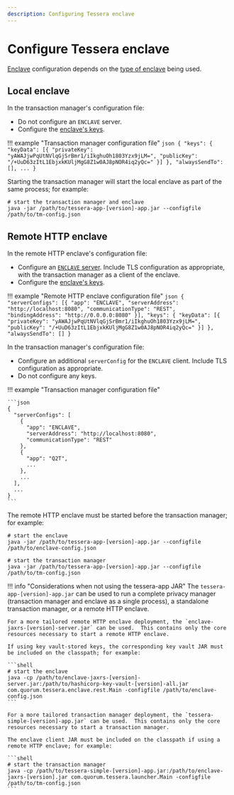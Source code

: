 ```yaml
---
description: Configuring Tessera enclave
---
```


# Configure Tessera enclave

[Enclave](../../Concepts/Enclave.md) configuration depends on the [type of enclave](../../Concepts/Enclave-types.md) being used.

## Local enclave

In the transaction manager's configuration file:

* Do not configure an `ENCLAVE` server.
* Configure the [enclave's keys](Keys.md).

!!! example "Transaction manager configuration file"
    ```json
    {
      "keys": {
        "keyData": [{
          "privateKey": "yAWAJjwPqUtNVlqGjSrBmr1/iIkghuOh1803Yzx9jLM=",
          "publicKey": "/+UuD63zItL1EbjxkKUljMgG8Z1w0AJ8pNOR4iq2yQc="
        }]
      },
      "alwaysSendTo": [],
      ...
    }
    ```

Starting the transaction manager will start the local enclave as part of the same process; for example:

```shell
# start the transaction manager and enclave
java -jar /path/to/tessera-app-[version]-app.jar --configfile /path/to/tm-config.json
```

## Remote HTTP enclave

In the remote HTTP enclave's configuration file:

* Configure an [`ENCLAVE` server](Tessera.md#server).  Include TLS configuration as appropriate, with the transaction manager as a client of the enclave.
* Configure the [enclave's keys](Keys.md).

!!! example "Remote HTTP enclave configuration file"
    ```json
    {
     "serverConfigs": [{
       "app": "ENCLAVE",
       "serverAddress": "http://localhost:8080",
       "communicationType": "REST",
       "bindingAddress": "http://0.0.0.0:8080"
     }],
     "keys": {
       "keyData": [{
           "privateKey": "yAWAJjwPqUtNVlqGjSrBmr1/iIkghuOh1803Yzx9jLM=",
           "publicKey": "/+UuD63zItL1EbjxkKUljMgG8Z1w0AJ8pNOR4iq2yQc="
       }]
     },
     "alwaysSendTo": []
    }
    ```

In the transaction manager's configuration file:

* Configure an additional `serverConfig` for the `ENCLAVE` client.  Include TLS configuration as appropriate.
* Do not configure any keys.

!!! example "Transaction manager configuration file"

    ```json
    {
      "serverConfigs": [
        {
          "app": "ENCLAVE",
          "serverAddress": "http://localhost:8080",
          "communicationType": "REST"
        },
        {
          "app": "Q2T",
          ...
        },
        ...
      ],
      ...
    }
    ```

The remote HTTP enclave must be started before the transaction manager; for example:

```shell
# start the enclave
java -jar /path/to/tessera-app-[version]-app.jar --configfile /path/to/enclave-config.json

# start the transaction manager
java -jar /path/to/tessera-app-[version]-app.jar --configfile /path/to/tm-config.json
```

!!! info "Considerations when not using the tessera-app JAR"
    The `tessera-app-[version]-app.jar` can be used to run a complete privacy manager (transaction manager and enclave as a single process), a standalone transaction manager, or a remote HTTP enclave.

    For a more tailored remote HTTP enclave deployment, the `enclave-jaxrs-[version]-server.jar` can be used.  This contains only the core resources necessary to start a remote HTTP enclave.

    If using key vault-stored keys, the corresponding key vault JAR must be included on the classpath; for example:

    ```shell
    # start the enclave
    java -cp /path/to/enclave-jaxrs-[version]-server.jar:/path/to/hashicorp-key-vault-[version]-all.jar com.quorum.tessera.enclave.rest.Main -configfile /path/to/enclave-config.json
    ```

    For a more tailored transaction manager deployment, the `tessera-simple-[version]-app.jar` can be used.  This contains only the core resources necessary to start a transaction manager.

    The enclave client JAR must be included on the classpath if using a remote HTTP enclave; for example:

    ```shell
    # start the transaction manager
    java -cp /path/to/tessera-simple-[version]-app.jar:/path/to/enclave-jaxrs-[version].jar com.quorum.tessera.launcher.Main -configfile /path/to/tm-config.json
    ```
